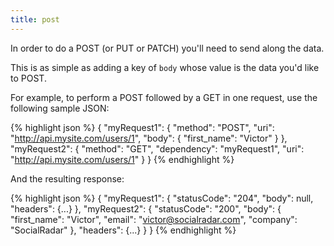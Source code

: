 ```yaml
---
title: post
---
```


In order to do a POST (or PUT or PATCH) you'll need to send along the data.

This is as simple as adding a key of `body` whose value is the data you'd like to POST.

For example, to perform a POST followed by a GET in one request, use the following sample JSON:

{% highlight json %}
{
    "myRequest1": {
        "method": "POST",
        "uri": "http://api.mysite.com/users/1",
        "body": {
            "first_name": "Victor"
        }
    },
    "myRequest2": {
        "method": "GET",
        "dependency": "myRequest1",
        "uri": "http://api.mysite.com/users/1"
    }
}
{% endhighlight %}

And the resulting response:

{% highlight json %}
{
    "myRequest1": {
        "statusCode": "204",
        "body": null,
        "headers": {...}
    },
    "myRequest2": {
        "statusCode": "200",
        "body": {
            "first_name": "Victor",
            "email": "victor@socialradar.com",
            "company": "SocialRadar"
        },
        "headers": {...}
    }
}
{% endhighlight %}
